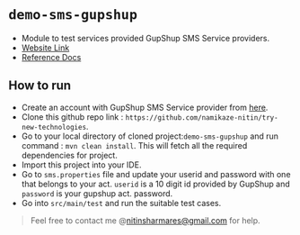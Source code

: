 # `demo-sms-gupshup`
* Module to test services provided GupShup SMS Service providers.
* [Website Link](http://enterprise.smsgupshup.com/)
* [Reference Docs](http://enterprise.smsgupshup.com/help/in/index.html)

## How to run
* Create an account with GupShup SMS Service provider from [here](http://enterprise.smsgupshup.com/dashboard).
* Clone this github repo link : `https://github.com/namikaze-nitin/try-new-technologies`.
* Go to your local directory of cloned project:`demo-sms-gupshup` and run command : `mvn clean install`. This will fetch all the required dependencies for project.
* Import this project into your IDE.
* Go to `sms.properties` file and update your userid and password with one that belongs to your act. `userid` is a 10 digit id provided by GupShup and `password` is your gupshup act. password.
* Go into `src/main/test` and run the suitable test cases.

> Feel free to contact me @nitinsharmares@gmail.com for help.
